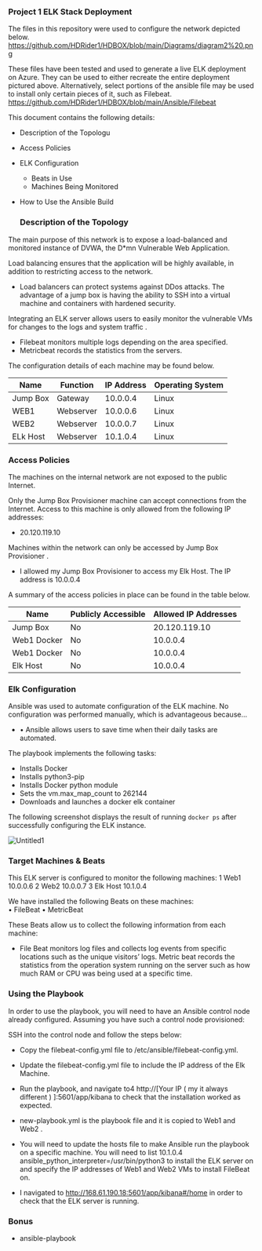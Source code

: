  ### Project 1  ELK Stack Deployment

The files in this repository were used to configure the network depicted below.
https://github.com/HDRider1/HDBOX/blob/main/Diagrams/diagram2%20.png

These files have been tested and used to generate a live ELK deployment on Azure. They can be used to either recreate the entire deployment pictured above. Alternatively, select portions of the ansible  file may be used to install only certain pieces of it, such as Filebeat.
https://github.com/HDRider1/HDBOX/blob/main/Ansible/Filebeat

This document contains the following details:
- Description of the Topologu
- Access Policies
- ELK Configuration
  - Beats in Use
  - Machines Being Monitored
- How to Use the Ansible Build


  ### Description of the Topology

The main purpose of this network is to expose a load-balanced and monitored instance of DVWA, the D*mn Vulnerable Web Application.

Load balancing ensures that the application will be highly available, in addition to restricting access to the network.
- Load balancers can protect systems against DDos attacks. The advantage of a jump box is having the 
  ability to SSH into a virtual machine and containers with hardened security.

Integrating an ELK server allows users to easily monitor the vulnerable VMs for changes to the  logs and system traffic .
- Filebeat monitors multiple logs depending on the area specified.
- Metricbeat records the statistics from the servers.

The configuration details of each machine may be found below.


| Name     | Function | IP Address | Operating System |
|----------|----------|------------|------------------|
| Jump Box | Gateway  | 10.0.0.4   | Linux            |
| WEB1     |Webserver | 10.0.0.6   | Linux            |
| WEB2     |Webserver | 10.0.0.7   | Linux            |
| ELk Host |Webserver | 10.1.0.4   | Linux            |

### Access Policies

The machines on the internal network are not exposed to the public Internet. 

Only the Jump Box Provisioner  machine can accept connections from the Internet. Access to this machine is only allowed from the following IP addresses:
- 	20.120.119.10

Machines within the network can only be accessed by Jump Box Provisioner .
- 	I allowed my Jump Box Provisioner to access my Elk Host. The IP address is 10.0.0.4

A summary of the access policies in place can be found in the table below.

| Name      | Publicly Accessible | Allowed IP Addresses |
|---------- |---------------------|----------------------|
| Jump Box  | No                  | 20.120.119.10        |
|Web1 Docker| No                  |  10.0.0.4            |
|Web1 Docker| No                  |  10.0.0.4            |
| Elk Host  | No                  |  10.0.0.4            |

### Elk Configuration

Ansible was used to automate configuration of the ELK machine. No configuration was performed manually, which is advantageous because...
- •	Ansible allows users to save time when their daily tasks are automated.

The playbook implements the following tasks:
- 	Installs Docker
-   Installs python3-pip
-   Installs Docker python module
-   Sets the vm.max_map_count to 262144
-   Downloads and launches a docker elk container

The following screenshot displays the result of running `docker ps` after successfully configuring the ELK instance.

![Untitled1](https://user-images.githubusercontent.com/89166484/146654026-c8e799fb-4ba0-4a95-a44c-1aeaaa9e769b.png)

### Target Machines & Beats
This ELK server is configured to monitor the following machines:
1	Web1 10.0.0.6
2	Web2 10.0.0.7
3	Elk Host 10.1.0.4


We have installed the following Beats on these machines:   
•	FileBeat
•	MetricBeat

These Beats allow us to collect the following information from each machine:
-	File Beat monitors log files and collects log events from specific locations such as the unique visitors’ logs. Metric beat records the statistics from the operation system running on the server such as how much RAM or CPU was being used at a specific time.

### Using the Playbook
In order to use the playbook, you will need to have an Ansible control node already configured. Assuming you have such a control node provisioned: 

SSH into the control node and follow the steps below:
-	Copy the filebeat-config.yml file to /etc/ansible/filebeat-config.yml.
-	Update the filebeat-config.yml file to include the IP address of the Elk Machine.
- Run the playbook, and navigate to4	http://[Your IP ( my it always different ) ]:5601/app/kibana to check that the installation worked as expected.

- new-playbook.yml is the playbook file and it is copied to Web1 and Web2 .
- You will need to update the hosts file to make Ansible run the playbook on a specific machine. You will need to list 10.1.0.4 ansible_python_interpreter=/usr/bin/python3 to     install the ELK server on and specify the IP addresses of Web1 and Web2 VMs to install FileBeat on.
-	I navigated to http://168.61.190.18:5601/app/kibana#/home in order to check that the ELK server is running.
 ### Bonus
 - ansible-playbook
